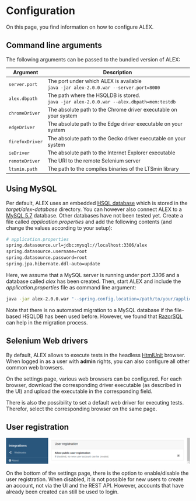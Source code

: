 # Configuration

On this page, you find information on how to configure ALEX.


## Command line arguments

The following arguments can be passed to the bundled version of ALEX:

| Argument          | Description                                                                                            |
|-------------------|--------------------------------------------------------------------------------------------------------|
| `server.port`     | The port under which ALEX is available <br> `java -jar alex-2.0.0.war --server.port=8000`     |
| `alex.dbpath`     | The path where the HSQLDB is stored. <br> `java -jar alex-2.0.0.war --alex.dbpath=mem:testdb` |
| `chromeDriver`    | The absolute path to the Chrome driver executable on your system                                       |
| `edgeDriver`      | The absolute path to the Edge driver executable on your system                                         |
| `firefoxDriver`   | The absolute path to the Gecko driver executable on your system                                        |
| `ieDriver`        | The absolute path to the Internet Explorer executable                                                  |
| `remoteDriver`    | The URI to the remote Selenium server                                                                  |
| `ltsmin.path`     | The path to the compiles binaries of the LTSmin library                                                |


## Using MySQL

Per default, ALEX uses an embedded [HSQL database][hsqldb] which is stored in the *target/alex-database* directory.
You can however also connect ALEX to a [MySQL 5.7][mysql57] database.
Other databases have not been tested yet.
Create a file called *application.properties* and add the following contents (and change the values according to your setup):

```bash
# application.properties
spring.datasource.url=jdbc:mysql://localhost:3306/alex
spring.datasource.username=root
spring.datasource.password=root
spring.jpa.hibernate.ddl-auto=update
```

Here, we assume that a MySQL server is running under port *3306* and a database called *alex* has been created.
Then, start ALEX and include the *application.properties* file as command line argument:

```bash
java -jar alex-2.0.0.war "--spring.config.location=/path/to/your/application.properties"
```

<div class="alert alert-info">
    Note that there is no automated migration to a MySQL database if the file-based HSQLDB has been used before.
    However, we found that <a href="https://razorsql.com/" target="_blank">RazorSQL</a> can help in the migration process.
</div>


## Selenium Web drivers

By default, ALEX allows to execute tests in the headless [HtmlUnit](html-unit) browser.
When logged in as a user with **admin** rights, you can also configure all other common web browsers.

On the settings page, various web browsers can be configured.
For each browser, download the corresponding driver executable (as described in the UI) and upload the executable in the corresponding field.

There is also the possibility to set a default web driver for executing tests.
Therefor, select the corresponding browser on the same page.

## User registration

![user registration](./assets/user-registration.png)

On the bottom of the settings page, there is the option to enable/disable the user registration.
When disabled, it is not possible for new users to create an account, not via the UI and the REST API.
However, accounts that have already been created can still be used to login.


[hsqldb]: http://hsqldb.org/
[mysql57]: https://dev.mysql.com/downloads/mysql/5.7.html
[html-unit]: http://htmlunit.sourceforge.net/
